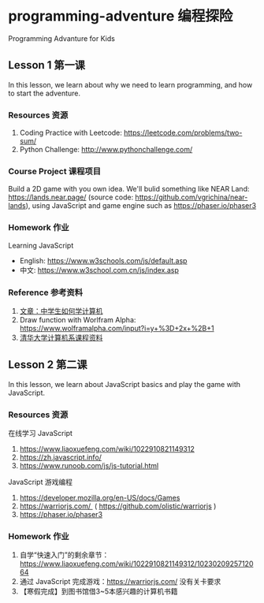 # programming-adventure 编程探险
Programming Advanture for Kids


## Lesson 1 第一课

In this lesson, we learn about why we need to learn programming, and how to start the adventure. 

### Resources 资源

1. Coding Practice with Leetcode: https://leetcode.com/problems/two-sum/
2. Python Challenge: http://www.pythonchallenge.com/

### Course Project 课程项目

Build a 2D game with you own idea. We'll bulid something like NEAR Land: https://lands.near.page/ (source code: https://github.com/vgrichina/near-lands),  using JavaScript and game engine such as https://phaser.io/phaser3

### Homework 作业

Learning JavaScript
  - English: https://www.w3schools.com/js/default.asp
  - 中文: https://www.w3school.com.cn/js/index.asp

### Reference 参考资料

1. [文章：中学生如何学计算机](https://mp.weixin.qq.com/s/tRkzZYquASSXTN-Q6sEeYA)
2. Draw function with Worlfram Alpha: https://www.wolframalpha.com/input?i=y+%3D+2x+%2B+1
3. [清华大学计算机系课程资料](https://github.com/PKUanonym/REKCARC-TSC-UHT)


## Lesson 2 第二课

In this lesson, we learn about JavaScript basics and play the game with JavaScript. 

### Resources 资源

在线学习 JavaScript
1. https://www.liaoxuefeng.com/wiki/1022910821149312
2. https://zh.javascript.info/
3. https://www.runoob.com/js/js-tutorial.html

JavaScript 游戏编程
1. https://developer.mozilla.org/en-US/docs/Games
2. https://warriorjs.com/  ( https://github.com/olistic/warriorjs )
3. https://phaser.io/phaser3

### Homework 作业

1. 自学“快速入门”的剩余章节：https://www.liaoxuefeng.com/wiki/1022910821149312/1023020925712064
2. 通过 JavaScript 完成游戏：https://warriorjs.com/  没有关卡要求
3. 【寒假完成】到图书馆借3~5本感兴趣的计算机书籍


